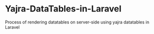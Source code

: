 # Yajra-DataTables-in-Laravel
Process of rendering datatables on server-side using yajra datatables in Laravel
